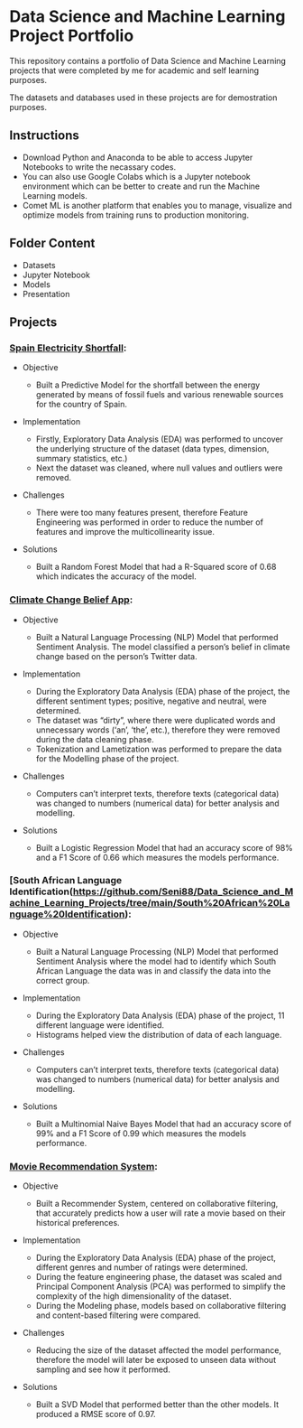 # Data Science and Machine Learning Project Portfolio
This repository contains a portfolio of Data Science and Machine Learning projects that were completed by me for academic and self learning purposes. 

The datasets and databases used in these projects are for demostration purposes.

## Instructions
- Download Python and Anaconda to be able to access Jupyter Notebooks to write the necassary codes.
- You can also use Google Colabs which is a Jupyter notebook environment which can be better to create and run the Machine Learning models.
- Comet ML is another platform that enables you to manage, visualize and optimize models from training runs to production monitoring.

## Folder Content
- Datasets
- Jupyter Notebook
- Models
- Presentation


## Projects

### [Spain Electricity Shortfall](https://github.com/Seni88/Data_Science_and_Machine_Learning_Projects/tree/main/Spain%20Electricity%20Shortfall%20Challenge):

- Objective
  - Built a Predictive Model for the shortfall between the energy generated by means of fossil fuels and various renewable sources for the country of Spain.

- Implementation
  - Firstly, Exploratory Data Analysis (EDA) was performed to uncover the underlying structure of the dataset (data types, dimension, summary statistics, etc.)
  - Next the dataset was cleaned, where null values and outliers were removed.

- Challenges
  - There were too many features present, therefore Feature Engineering was performed in order to reduce the number of features and improve the multicollinearity issue.

- Solutions
  - Built a Random Forest Model that had a R-Squared score of 0.68 which indicates the accuracy of the model.

### [Climate Change Belief App](https://github.com/Seni88/Data_Science_and_Machine_Learning_Projects/tree/main/Climate%20Change%20Belief%20App):

- Objective
  - Built a Natural Language Processing (NLP) Model that performed Sentiment Analysis. The model classified a person’s belief in climate change based on the person’s Twitter data.

- Implementation
  - During the Exploratory Data Analysis (EDA) phase of the project, the different sentiment types; positive, negative and neutral, were determined.
  - The dataset was “dirty”, where there were duplicated words and unnecessary words (‘an’, ‘the’, etc.), therefore they were removed during the data cleaning phase.
  - Tokenization and Lametization was performed to prepare the data for the Modelling phase of the project.

- Challenges
  - Computers can’t interpret  texts, therefore texts (categorical data) was changed to numbers (numerical data) for better analysis and modelling.

- Solutions
  - Built a Logistic Regression Model that had an accuracy score of 98% and a F1 Score of 0.66 which measures the models performance.

### [South African Language Identification(https://github.com/Seni88/Data_Science_and_Machine_Learning_Projects/tree/main/South%20African%20Language%20Identification):

- Objective
  - Built a Natural Language Processing (NLP) Model that performed Sentiment Analysis where the model had to identify which South African Language the data was in and classify the data into the correct group.
  
- Implementation
  - During the Exploratory Data Analysis (EDA) phase of the project, 11 different language were identified.
  - Histograms helped view the distribution of data of each language.
  
- Challenges
  - Computers can’t interpret  texts, therefore texts (categorical data) was changed to numbers (numerical data) for better analysis and modelling.
  
- Solutions
  - Built a Multinomial Naive Bayes Model that had an accuracy score of 99% and a F1 Score of 0.99 which measures the models performance.

### [Movie Recommendation System]():

- Objective
  - Built a Recommender System, centered on collaborative filtering, that accurately predicts how a user will rate a movie based on their historical preferences.
  
- Implementation
  - During the Exploratory Data Analysis (EDA) phase of the project, different genres and number of ratings were determined.
  - During the feature engineering phase, the dataset was scaled and Principal Component Analysis (PCA) was performed to simplify the complexity of the high dimensionality of the dataset.
  - During the Modeling phase, models based on collaborative filtering and content-based filtering were compared.
  
- Challenges
  - Reducing the size of the dataset affected the model performance, therefore the model will later be exposed to unseen data without sampling and see how it performed.

- Solutions
  - Built a SVD Model that performed better than the other models. It produced a RMSE score of 0.97.
